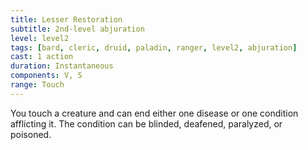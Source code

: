 ```yaml
---
title: Lesser Restoration
subtitle: 2nd-level abjuration
level: level2
tags: [bard, cleric, druid, paladin, ranger, level2, abjuration]
cast: 1 action
duration: Instantaneous
components: V, S
range: Touch
---
```

You touch a creature and can end either one disease or one condition afflicting it. The condition can be blinded, deafened, paralyzed, or poisoned.